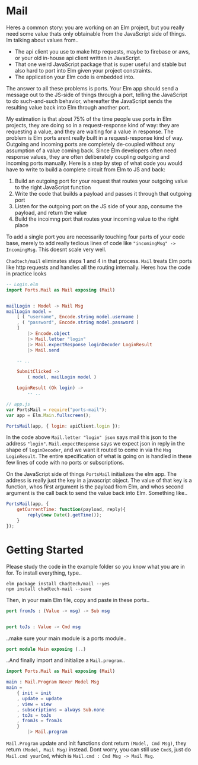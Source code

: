 # Mail

Heres a common story: you are working on an Elm project, but you really need some value thats only obtainable from the JavaScript side of things. Im talking about values from..
- The api client you use to make http requests, maybe to firebase or aws, or your old in-house api client written in JavaScript.
- That one weird JavaScript package that is super useful and stable but also hard to port into Elm given your project constraints.
- The application your Elm code is embedded into.

The answer to all these problems is ports. Your Elm app should send a message out to the JS-side of things through a port, telling the JavaScript to do such-and-such behavior, 
whereafter the JavaScript sends the resulting value back into Elm through another port.

My estimation is that about 75% of the time people use ports in Elm projects, they are doing so in a request-response kind of way: they are requesting a value, and they are waiting for a value in response. The problem is Elm ports arent really built in a request-response kind of way. Outgoing and incoming ports are completely de-coupled without any assumption of a value coming back. Since Elm developers often need response values, they are often deliberately coupling outgoing and incoming ports manually. Here is a step by step of what code you would have to write to build a complete circuit from Elm to JS and back:

1. Build an outgoing port for your request that routes your outgoing value to the right JavaScript function
2. Write the code that builds a payload and passes it through that outgoing port
3. Listen for the outgoing port on the JS side of your app, consume the payload, and return the value
4. Build the incoimng port that routes your incoming value to the right place

To add a single port you are necessarily touching four parts of your code base, merely to add really tedious lines of code like `"incomingMsg" -> IncomingMsg`. This doesnt scale very well.

`Chadtech/mail` eliminates steps 1 and 4 in that process. `Mail` treats Elm ports like http requests and handles all the routing internally. Heres how the code in practice looks

```elm
-- Login.elm
import Ports.Mail as Mail exposing (Mail)


mailLogin : Model -> Mail Msg
mailLogin model =
    [ ( "username", Encode.string model.username )
    , ( "password", Encode.string model.password )
    ]
        |> Encode.object
        |> Mail.letter "login"
        |> Mail.expectResponse loginDecoder LoginResult
        |> Mail.send

    -- ..

    SubmitClicked ->
        ( model, mailLogin model )

    LoginResult (Ok login) ->
        -- ..
```
```js
// app.js
var PortsMail = require("ports-mail");
var app = Elm.Main.fullscreen();

PortsMail(app, { login: apiClient.login });
```

In the code above `Mail.letter "login" json` says mail this json to the address `"login"`. `Mail.expectResponse` says we expect json in reply in the shape of `loginDecoder`, and we want it routed to come in via the `Msg` `LoginResult`. The entire specification of what is going on is handled in these few lines of code with no ports or subscriptions.

On the JavaScript side of things `PortsMail` initializes the elm app. The address is really just the key in a javascript object. The value of that key is a function, whos first argument is the payload from Elm, and whos second argument is the call back to send the value back into Elm. Something like..

```js
PortsMail(app, { 
    getCurrentTime: function(payload, reply){
        reply(new Date().getTime());
    }
});
```

# Getting Started

Please study the code in the example folder so you know what you are in for. To install everything, type..

```
elm package install Chadtech/mail --yes
npm install chadtech-mail --save
```

Then, in your main Elm file, copy and paste in these ports..

```elm
port fromJs : (Value -> msg) -> Sub msg


port toJs : Value -> Cmd msg
```

..make sure your main module is a ports module..

```elm
port module Main exposing (..)
```

..And finally import and initialize a `Mail.program`..

```elm
import Ports.Mail as Mail exposing (Mail)

main : Mail.Program Never Model Msg
main =
    { init = init
    , update = update
    , view = view
    , subscriptions = always Sub.none
    , toJs = toJs
    , fromJs = fromJs
    }
        |> Mail.program
```

`Mail.Program` update and init functions dont return `(Model, Cmd Msg)`, they return `(Model, Mail Msg)` instead. Dont worry, you can still use `Cmd`s, just do `Mail.cmd yourCmd`, which is `Mail.cmd : Cmd Msg -> Mail Msg`.

